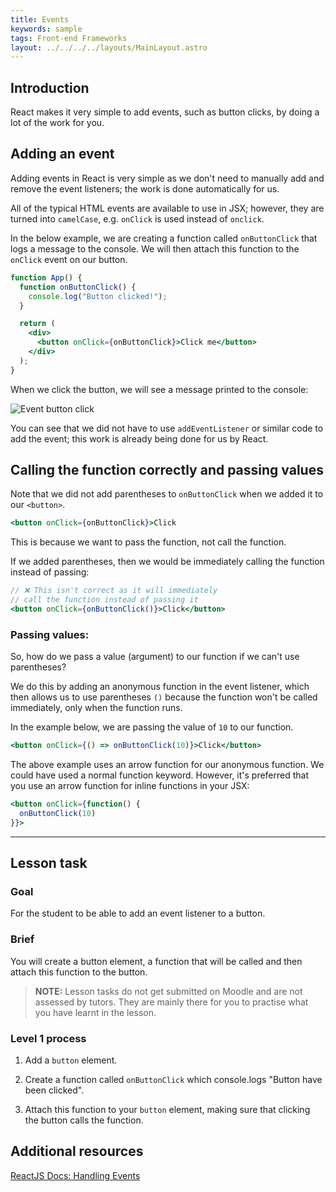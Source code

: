 ```yaml
---
title: Events
keywords: sample
tags: Front-end Frameworks
layout: ../../../../layouts/MainLayout.astro
---
```


## Introduction

React makes it very simple to add events, such as button clicks, by doing a lot of the work for you.

## Adding an event

Adding events in React is very simple as we don't need to manually add and remove the event listeners; the work is done automatically for us.

All of the typical HTML events are available to use in JSX; however, they are turned into `camelCase`, e.g. `onClick` is used instead of `onclick`.

In the below example, we are creating a function called `onButtonClick` that logs a message to the console. We will then attach this function to the `onClick` event on our button.

```jsx
function App() {
  function onButtonClick() {
    console.log("Button clicked!");
  }

  return (
    <div>
      <button onClick={onButtonClick}>Click me</button>
    </div>
  );
}
```

When we click the button, we will see a message printed to the console:

![Event button click](../images/front-end-frameworks/module-1/events-button-click.png)

You can see that we did not have to use `addEventListener` or similar code to add the event; this work is already being done for us by React.

## Calling the function correctly and passing values

Note that we did not add parentheses to `onButtonClick` when we added it to our `<button>`.

```jsx
<button onClick={onButtonClick}>Click
```

This is because we want to pass the function, not call the function.

If we added parentheses, then we would be immediately calling the function instead of passing:

```jsx
// ❌ This isn't correct as it will immediately
// call the function instead of passing it
<button onClick={onButtonClick()}>Click</button>
```

### Passing values:

So, how do we pass a value (argument) to our function if we can't use parentheses?

We do this by adding an anonymous function in the event listener, which then allows us to use parentheses `()` because the function won't be called immediately, only when the function runs.

In the example below, we are passing the value of `10` to our function.

```jsx
<button onClick={() => onButtonClick(10)}>Click</button>
```

The above example uses an arrow function for our anonymous function. We could have used a normal function keyword. However, it's preferred that you use an arrow function for inline functions in your JSX:

```jsx
<button onClick={function() {
  onButtonClick(10)
}}>
```

<hr>

## Lesson task

### Goal

For the student to be able to add an event listener to a button.

### Brief

You will create a button element, a function that will be called and then attach this function to the button.

> <b>NOTE:</b> Lesson tasks do not get submitted on Moodle and are not assessed by tutors. They are mainly there for you to practise what you have learnt in the lesson.

### Level 1 process

1. Add a `button` element.

2. Create a function called `onButtonClick` which console.logs "Button have been clicked".

3. Attach this function to your `button` element, making sure that clicking the button calls the function.

## Additional resources

[ReactJS Docs: Handling Events](https://reactjs.org/docs/handling-events.html)
